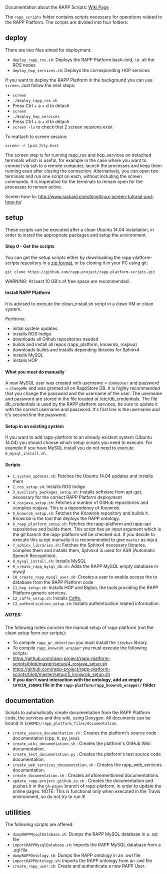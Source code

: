 Documentation about the RAPP Scripts: [Wiki Page](https://github.com/rapp-project/rapp-platform/wiki/RAPP-Scripts)

The ```rapp_scripts``` folder contains scripts necessary for operations related to the RAPP Platform. The scripts are divided into four folders:

## deploy

There are two files aimed for deployment:

- ```deploy_rapp_ros.sh```: Deploys the RAPP Platform back-end, i.e. all the ROS nodes
- ```deploy_hop_services.sh```: Deploys the corresponding HOP services

If you want to deploy the RAPP Platform in the background you can use ```screen```. Just follow the next steps:

- ```screen```
- ```./deploy_rapp_ros.sh```
- Press Ctrl + a + d to detach
- ```screen```
- ```./deploy_hop_services```
- Press Ctrl + a + d to detach
- ```screen -ls``` to check that 2 screen sessions exist

To reattach to screen session:
```
screen -r [pid.]tty.host
```
The screen step is for running rapp_ros and hop_services on detached terminals which is useful, for example in the case where you want to connect via ssh to a remote computer, launch the processes and keep them running even after closing the connection. Alternatively, you can open two terminals and run one script on each, without including the screen commands. It is imperative for the terminals to remain open for the processes to remain active.

Screen how-to: http://www.rackaid.com/blog/linux-screen-tutorial-and-how-to/

## setup

These scripts can be executed after a clean Ubuntu 14.04 installation, in order
to install the appropriate packages and setup the environment.

#### Step 0 - Get the scripts

You can get the setup scripts either by downloading the rapp-platform-scripts repository in a [zip format](https://github.com/rapp-project/rapp-platform-scripts/zipball/master), or by cloning it in your PC using git:

```git clone https://github.com/rapp-project/rapp-platform-scripts.git```

WARNING: At least 10 GB's of free space are recommended.

#### Install RAPP Platform

It is advised to execute the clean_install.sh script in a clean VM or clean system.

Performs:
- initial system updates
- installs ROS Indigo
- downloads all Github repositories needed
- builds and install all repos (rapp_platform, knowrob, rosjava)
- downloads builds and installs depending libraries for Sphinx4
- installs MySQL
- installs HOP

#### What you must do manually

A new MySQL user was created with username = ```dummyUser``` and password = ```changeMe``` and was granted all on RappStore DB. It is highly recommended that you change the password and the username of the user. The username and password are stored in the file located at /etc/db_credentials. The file db_credentials is used by the RAPP platform services, be sure to update it with the correct username and password. It's first line is the username and it's second line the password.

#### Setup in an existing system

If you want to add rapp-platform to an already existent system (Ubuntu 14.04) you should choose which setup scripts you need to execute. For example if you have MySQL install you do not need to execute ```8_mysql_install.sh```.

#### Scripts

- ```1_system_updates.sh```: Fetches the Ubuntu 14.04 updates and installs them
- ```2_ros_setup.sh```: Installs ROS Indigo
- ```3_auxiliary_packages_setup.sh```: Installs software from apt-get, necessary for the correct RAPP Platform deployment
- ```4_rosjava_setup.sh```: Fetches a number of GitHub repositories and compiles rosjava. This is a dependency of Knowrob.
- ```5_knowrob_setup.sh```: Fetches the Knowrob repository and builds it. Knowrob is the tool that deploys the RAPP ontology.
- ```6_rapp_platform_setup.sh```: Fetches the rapp-platform and rapp-api repositories and builds them. This script has an input argument which is the git branch the rapp-platform will be checked out. If you decide to execute this script manually it is recommended to give ```master``` as input.
- ```7_sphinx_libraries.sh```: Fetches the Sphinx4 necessary libraries, compiles them and installs them, Sphinx4 is used for ASR (Automatic Speech Recognition).
- ```8_mysql_install.sh```: Installs MySQL
- ```9_create_rapp_mysql_db.sh```: Adds the RAPP MySQL empty database in mysql
- ```10_create_rapp_mysql_user.sh```: Creates a user to enable access the to database from the RAPP Platform code
- ```11_hop_setup.sh```: Installs HOP and Bigloo, the tools providing the RAPP Platform generic services.
- ```12_caffe_setup.sh```: Installs [Caffe.](https://github.com/BVLC/caffe.git)
- ```13_authentication_setup.sh```: Installs authentication related information.

##### NOTES:

The following notes concern the manual setup of rapp-platform (not the clean setup form our scripts):

- To compile ```rapp_qr_detection``` you must install the ```libzbar``` library
- To compile ```rapp_knowrob_wrapper``` you must execute the following scripts:
 - https://github.com/rapp-project/rapp-platform-scripts/blob/master/setup/4_rosjava_setup.sh
 - https://github.com/rapp-project/rapp-platform-scripts/blob/master/setup/5_knowrob_setup.sh
 - **If you don't want interaction with the ontology, add an empty ```CATKIN_IGNORE``` file in the ```rapp-platform/rapp_knowrob_wrapper/``` folder**

## documentation

Scripts to automatically create documentation from the RAPP Platform code, the services and this wiki, using Doxygen.
All documents can be bound in ```${HOME}/rapp_platform_files/documentation```.

- `create_source_documentation.sh` : Creates the platform's source code documentation (cpp, h, py, java).
- `create_wiki_documentation.sh` : Creates the platform's GitHub Wiki documentation.
- `create_test_documentation.py` : Creates the platform's test source code documentation.
- `create_web_services_documentation.sh` : Creates the rapp_web_services documentation.
- `create_documentation.sh` : Creates all aforementioned documentations.
- `update_rapp-project.github.io.sh` : Creates the documentation and pushes it in the ```gh-pages``` branch of rapp-platform, in order to update the online pages. NOTE: This is functional only when executed in the Travis environment, so do not try to run it!

## utillities

The following scripts are offered:
- ```dumpRAPPMysqlDatabase.sh```: Dumps the RAPP MySQL database in a .sql file
- ```importRAPPMysqlDatabase.sh```: Imports the RAPP MySQL database from a .sql file
- ```dumpRAPPOntology.sh```: Dumps the RAPP ontology in an .owl file
- ```importRAPPOntology.sh```: Imports the RAPP ontology from an .owl file
- ```create_rapp_user.sh```: Create and authenticate a new RAPP User.

<!---
### create_rapp_user.sh

```shell
$ cd ~/rapp_platform/rapp-platform-scripts/devel
$ ./create_rapp_user.sh
```

The script will prompt to input required info

```shell
$ ./create_rapp_user.sh

Minimal required fields for mysql user creation:
* username  :
* firstname : User's firstname
* lastname  : User's lastname/surname
* language  : User's first language

Username: rapp
Firstname: rapp
Lastname: rapp
Language: el
Password:
```
-->

